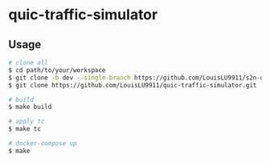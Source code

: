 # quic-traffic-simulator

## Usage

```bash
# clone all
$ cd path/to/your/workspace
$ git clone -b dev --single-branch https://github.com/LouisLU9911/s2n-quic.git
$ git clone https://github.com/LouisLU9911/quic-traffic-simulator.git

# build
$ make build

# apply tc
$ make tc

# docker-compose up
$ make
```
